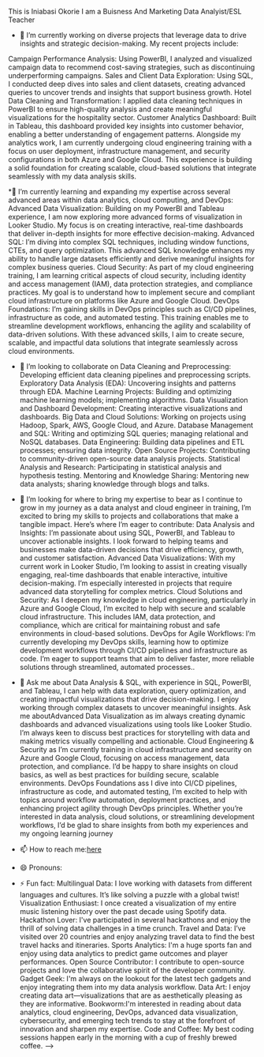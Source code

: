 

This is Iniabasi  Okorie
I am a Buisness And Marketing Data Analyist/ESL Teacher


* 🔭 I’m currently working on diverse projects that leverage data to drive insights and strategic decision-making. My recent projects include:

Campaign Performance Analysis: Using PowerBI, I analyzed and visualized campaign data to recommend cost-saving strategies, such as discontinuing underperforming campaigns.
Sales and Client Data Exploration: Using SQL, I conducted deep dives into sales and client datasets, creating advanced queries to uncover trends and insights that support business growth.
Hotel Data Cleaning and Transformation: I applied data cleaning techniques in PowerBI to ensure high-quality analysis and create meaningful visualizations for the hospitality sector.
Customer Analytics Dashboard: Built in Tableau, this dashboard provided key insights into customer behavior, enabling a better understanding of engagement patterns.
Alongside my analytics work, I am currently undergoing cloud engineering training with a focus on user deployment, infrastructure management, and security configurations in both Azure and Google Cloud. This experience is building a solid foundation for creating scalable, cloud-based solutions that integrate seamlessly with my data analysis skills.

*🌱 I’m currently learning and expanding my expertise across several advanced areas within data analytics, cloud computing, and DevOps:
Advanced Data Visualization: Building on my PowerBI and Tableau experience, I am now exploring more advanced forms of visualization in Looker Studio. My focus is on creating interactive, real-time dashboards that deliver in-depth insights for more effective decision-making.
Advanced SQL: I’m diving into complex SQL techniques, including window functions, CTEs, and query optimization. This advanced SQL knowledge enhances my ability to handle large datasets efficiently and derive meaningful insights for complex business queries.
Cloud Security: As part of my cloud engineering training, I am learning critical aspects of cloud security, including identity and access management (IAM), data protection strategies, and compliance practices. My goal is to understand how to implement secure and compliant cloud infrastructure on platforms like Azure and Google Cloud.
DevOps Foundations: I’m gaining skills in DevOps principles such as CI/CD pipelines, infrastructure as code, and automated testing. This training enables me to streamline development workflows, enhancing the agility and scalability of data-driven solutions.
With these advanced skills, I aim to create secure, scalable, and impactful data solutions that integrate seamlessly across cloud environments.

* 👯 I’m looking to collaborate on Data Cleaning and Preprocessing: Developing efficient data cleaning pipelines and preprocessing scripts.
Exploratory Data Analysis (EDA): Uncovering insights and patterns through EDA.
Machine Learning Projects: Building and optimizing machine learning models; implementing algorithms.
Data Visualization and Dashboard Development: Creating interactive visualizations and dashboards.
Big Data and Cloud Solutions: Working on projects using Hadoop, Spark, AWS, Google Cloud, and Azure.
Database Management and SQL: Writing and optimizing SQL queries; managing relational and NoSQL databases.
Data Engineering: Building data pipelines and ETL processes; ensuring data integrity.
Open Source Projects: Contributing to community-driven open-source data analysis projects.
Statistical Analysis and Research: Participating in statistical analysis and hypothesis testing.
Mentoring and Knowledge Sharing: Mentoring new data analysts; sharing knowledge through blogs and talks.

* 🤔 I’m looking for where to bring my expertise to bear as I continue to grow in my journey as a data analyst and cloud engineer in training, I’m excited to bring my skills to projects and collaborations that make a tangible impact. Here’s where I’m eager to contribute:
Data Analysis and Insights: I’m passionate about using SQL, PowerBI, and Tableau to uncover actionable insights. I look forward to helping teams and businesses make data-driven decisions that drive efficiency, growth, and customer satisfaction.
Advanced Data Visualizations: With my current work in Looker Studio, I’m looking to assist in creating visually engaging, real-time dashboards that enable interactive, intuitive decision-making. I’m especially interested in projects that require advanced data storytelling for complex metrics.
Cloud Solutions and Security: As I deepen my knowledge in cloud engineering, particularly in Azure and Google Cloud, I’m excited to help with secure and scalable cloud infrastructure. This includes IAM, data protection, and compliance, which are critical for maintaining robust and safe environments in cloud-based solutions.
DevOps for Agile Workflows: I’m currently developing my DevOps skills, learning how to optimize development workflows through CI/CD pipelines and infrastructure as code. I’m eager to support teams that aim to deliver faster, more reliable solutions through streamlined, automated processes..
* 💬 Ask me about Data Analysis & SQL, with experience in SQL, PowerBI, and Tableau, I can help with data exploration, query optimization, and creating impactful visualizations that drive decision-making. I enjoy working through complex datasets to uncover meaningful insights.
 Ask me aboutAdvanced Data Visualization as im always creating dynamic dashboards and advanced visualizations using tools like Looker Studio. I’m always keen to discuss best practices for storytelling with data and making metrics visually compelling and actionable.
Cloud Engineering & Security as I’m currently training in cloud infrastructure and security on Azure and Google Cloud, focusing on access management, data protection, and compliance. I’d be happy to share insights on cloud basics, as well as best practices for building secure, scalable environments.
DevOps Foundations ass I dive into CI/CD pipelines, infrastructure as code, and automated testing, I’m excited to help with topics around workflow automation, deployment practices, and enhancing project agility through DevOps principles.
Whether you’re interested in data analysis, cloud solutions, or streamlining development workflows, I’d be glad to share insights from both my experiences and my ongoing learning journey

* 📫 How to reach me:[here](https://www.linkedin.com/in/iniabasi-okorie-14720088/)
* 😄 Pronouns: 
* ⚡ Fun fact: Multilingual Data: I love working with datasets from different languages and cultures. It’s like solving a puzzle with a global twist!
Visualization Enthusiast: I once created a visualization of my entire music listening history over the past decade using Spotify data.
Hackathon Lover: I've participated in several hackathons and enjoy the thrill of solving data challenges in a time crunch.
Travel and Data: I’ve visited over 20 countries and enjoy analyzing travel data to find the best travel hacks and itineraries.
Sports Analytics: I'm a huge sports fan and enjoy using data analytics to predict game outcomes and player performances.
Open Source Contributor: I contribute to open-source projects and love the collaborative spirit of the developer community.
Gadget Geek: I'm always on the lookout for the latest tech gadgets and enjoy integrating them into my data analysis workflow.
Data Art: I enjoy creating data art—visualizations that are as aesthetically pleasing as they are informative.
Bookworm:I'm interested in reading about data analytics, cloud engineering, DevOps, advanced data visualization, cybersecurity, and emerging tech trends to stay at the forefront of innovation and sharpen my expertise.
Code and Coffee: My best coding sessions happen early in the morning with a cup of freshly brewed coffee.
-->
